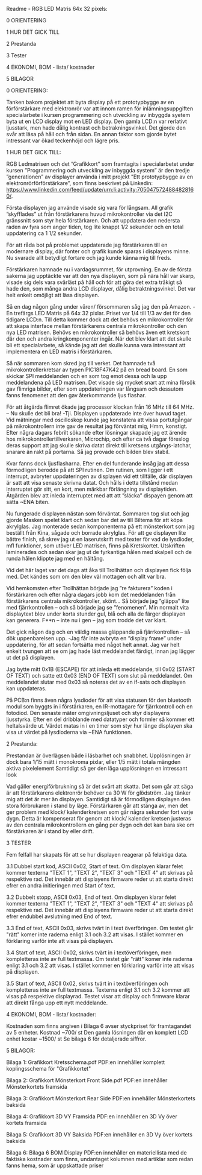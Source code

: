 Readme - RGB LED Matris 64x 32 pixels:

0 ORIENTERING

1 HUR DET GICK TILL

2 Prestanda

3 Tester

4 EKONOMI, BOM - lista/ kostnader

5 BILAGOR

0 ORIENTERING:

Tanken bakom projektet att byta display på ett prototypbygge av en förförstärkare med elektronrör var att innom ramen för inlämningsuppgiften specialarbete i kursen programmering och utveckling av inbyggda syetem byta ut en LCD display mot en LED display. Den gamla LCD:n var rerlativt ljusstark, men hade dålig kontrast och betrakningsvinkel. Det gjorde den svår att läsa på håll och från sidan. En annan faktor som gjorde bytet intressant var ökad teckenhöjd och lägre pris.

1 HUR DET GICK TILL:

RGB Ledmatrisen och det ”Grafikkort” som framtagits i specialarbetet under kursen ”Programmering och utveckling av inbyggda system” är den tredje ”generationen” av displayer använda i mitt projekt ”Ett prototypbygge av en elektronrörförförstärkare”, som finns beskrivet på Linkedin: https://www.linkedin.com/feed/update/urn:li:activity:7050475724884828160/.

Första displayen jag använde visade sig vara för långsam. All grafik ”skyfflades” ut från förstärkarens huvud mikrokontroller via det I2C gränssnitt som styr hela förstärkaren. Och att uppdatera den nedersta raden av fyra som anger tiden, tog lite knappt 1/2 sekunder och en total uppdatering ca 1 1/2 sekunder.

För att råda bot på problemet uppdaterade jag förstärkaren till en modernare display, där fonter och grafik kunde sparas i displayens minne. Nu svarade allt betydligt fortare och jag kunde känna mig till freds.

Förstärkaren hamnade nu i vardagsrummet, för utprovning. En av de första sakerna jag upptäckte var att den nya displayen, som på nära håll var skarp, visade sig dels vara svårläst på håll och för att göra det extra tråkigt så hade den, som många andra LCD displayer, dålig betraktningsvinkel. Det var helt enkelt omöjligt att läsa displayen.

Så en dag någon gång under våren/ försommaren såg jag den på Amazon. - En trefärgs LED Matris på 64x 32 pixlar. Priset var 1/4 till 1/3 av det för den tidigare LCD:n. Till detta kommer dock att det behövs en mikrokontroller för att skapa interface mellan förstärkarens centrala mikrokontroller och den nya LED matrisen. Behövs en mikrokontroller så behövs även ett kretskort där den och andra kringkomponenter ingår. När det blev klart att det skulle bli ett specialarbete, så kände jag att det skulle kunna vara intressant att implementera en LED matris i förstärkaren.

Så när sommaren kom skred jag till verket. Det hamnade två mikrokontrollerkretsar av typen PIC18F47K42 på en bread board. En som skickar SPI meddelanden och en som tog emot dessa och la upp meddelandena på LED matrisen. Det visade sig mycket snart att mina försök gav flimriga bilder, efter som uppdateringen var långsam och dessutom fanns fenomenet att den gav återkommande ljus flashar.

För att åtgärda flimret ökade jag processor klockan från 16 MHz till 64 MHz. – Nu skulle det bli bra! -Tji. Displayen uppdaterade inte över huvud taget. Vid mätningar med oscilloskop kunde jag konstatera att vissa portutgångar på mikrokontrollern inte gav de resultat jag förväntat mig, Hmm, konstigt. Efter några dagars febrilt sökande efter lösningar skapade jag ett ärende hos mikrokontrollertillverkaren, Microchip, och efter ca två dagar föreslog deras support att jag skulle skriva datat direkt till kretsens utgångs-latchar, snarare än rakt på portarna. Så jag provade och bilden blev stabil.

Kvar fanns dock ljusflasharna. Efter en del funderande insåg jag att dessa förmodligen berodde på att SPI rutinen. Om rutinen, som ligger i ett interrupt, avbryter uppdateringen av displayen vid ett tillfälle, där displayen är satt att visa senaste skrivna datat. Och hålls i detta tillstånd medan interruptet gör sitt, en kort, men märkbar förlängning av displaytiden. Åtgärden blev att inleda interruptet med att att ”släcka” dispayen genom att sätta ~ENA biten.

Nu fungerade displayen nästan som förväntat. Sommaren tog slut och jag gjorde Masken spelet klart och sedan bar det av till Biltema för att köpa akrylglas. Jag monterade sedan komponenterna på ett mönsterkort som jag beställt från Kina, sågade och borrade akrylglas. För att ge displayen lite bättre finish, så skrev jag ut en laserutskrift med texter för vad de lysdioder, mfl funktioner, som utöver LED matrisen, finns på Kretskortet. Utskriften laminerades och sedan skar jag ut de fyrkantiga hålen med skalpell och de runda hålen klippte jag med en håltång.

Vid det här laget var det dags att åka till Trollhättan och displayen fick följa med. Det kändes som om den blev väl mottagen och allt var bra.

Vid hemkomsten efter Trollhättan började jag ”re fakturera” koden i förstärkaren och efter några dagars jobb kom det meddelanden från förstärkarens centrala mikrokontroller, skönt... Så började jag ”gläppa” lite med fjärrkontrollen – och så började jag se ”fenomenen”. Min normalt vita displaytext blev under korta stunder gul, blå och alla de färger displayen kan generera. F**n – inte nu i gen – jag som trodde det var klart.

Det gick någon dag och en väldig massa gläppande på fjärrkontrollen – så dök uppenbarelsen upp. -Jag får inte avbryta en ”display frame” under uppdatering, för att sedan fortsätta med något helt annat. Jag var helt enkelt tvungen att se om jag hade läst meddelandet färdigt, innan jag lägger ut det på displayen.

Jag bytte mitt 0x1B (ESCAPE) för att inleda ett meddelande, till 0x02 (START OF TEXT) och satte ett 0x03 (END OF TEXT) som slut på meddelandet. Om meddelandet slutar med 0x03 så noteras det av en if-sats och displayen kan uppdateras.

På PCB:n finns även några lysdioder för att visa statusen för den bluetooth modul som byggts in i förstärkaren, en IR-mottagare för fjärrkontroll och en fotodiod. Den senaste mäter omgivningsljuset och styr displayens ljusstyrka. Efter en del dribblande med datatyper och formler så kommer ett heltalsvärde ut. Värdet matas in i en timer som styr hur länge displayen ska visa ut värdet på lysdioderna via ~ENA funktionen.

2 Prestanda:

Prestandan är överlägsen både i läsbarhet och snabbhet. Upplösningen är dock bara 1/15 mätt i monokroma pixlar, eller 1/5 mätt i totala mängden aktiva pixelelement Samtidigt så ger den låga upplösningen en intressant look

Vad gäller energiförbrukning så är det svårt att skatta. Det som går att säga är att förstärkarens elektronrör behöver ca 30 W för glödström. Jag tänker mig att det är mer än displayen. Samtidigt så är förmodligen displayen den stora förbrukaren i stand by läge. Förstärkaren går att stänga av, men det ger problem med klock/ kalenderkretsen som går några sekunder fort varje dygn. Detta är kompenserat för genom att klock/ kalender kretsen justeras av den centrala mikrokontrollern en gång per dygn och det kan bara ske om förstärkaren är i stand by eller drift.

3 TESTER

Fem felfall har skapats för att se hur displayen reagerar på felaktiga data.

3.1 Dubbel start kod, ASCII 0x02, Start of text. Om displayen klarar felet kommer texterna "TEXT 1", "TEXT 2", "TEXT 3" och "TEXT 4" att skrivas på respektive rad. Det innebär att displayens firmware reder ut att starta direkt efrer en andra initieringen med Start of text.

3.2 Dubbelt stopp, ASCII 0x03, End of text. Om displayen klarar felet kommer texterna "TEXT 1", "TEXT 2", "TEXT 3" och "TEXT 4" att skrivas på respektive rad. Det innebär att displayens firmware reder ut att starta direkt efrer endubbel avslutning med End of text.

3.3 End of text, ASCII 0x03, skrivs tvärt in i text överföringen. Om testet går "rätt" komer inte raderna enligt 3.1 och 3.2 att visas. I stället kommer en förklaring varför inte att visas på displayen.

3.4 Start of text, ASCII 0x02, skrivs tvärt in i textöverföringen, men kompletteras inte av full textmassa. Om testet går "rätt" komer inte raderna enligt 3.1 och 3.2 att visas. I stället kommer en förklaring varför inte att visas på displayen.

3.5 Start of text, ASCII 0x02, skrivs tvärt in i textöverföringen och kompletteras inte av full textmassa. Texterna enligt 3.1 och 3.2 kommer att visas på respektive displayrad. Testet visar att display och firmware klarar att direkt fånga upp ett nytt meddelande.


4 EKONOMI, BOM - lista/ kostnader:

Kostnaden som finns angiven i Bilaga 6 avser styckpriset för framtagandet av 5 enheter. Kostnad ~700/ st Den gamla lösningen där en komplett LCD enhet kostar ~1500/ st Se bilaga 6 för detaljerade siffror.

5 BILAGOR:

Bilaga 1: Grafikkort Kretsschema.pdf PDF:en innehåller komplett koplingsschema för "Grafikkortet" 

Bilaga 2: Grafikkort Mönsterkort Front Side.pdf PDF:en innehåller Mönsterkortets framsida 

Bilaga 3: Grafikkort Mönsterkort Rear Side PDF:en innehåller Mönsterkortets baksida 

Bilaga 4: Grafikkort 3D VY Framsida PDF:en innehåller en 3D Vy över kortets framsida 

Bilaga 5: Grafikkort 3D VY Baksida PDF:en innehåller en 3D Vy över kortets baksida 

Bilaga 6: Bilaga 6 BOM Display PDF:en innehåller en materiellista med de faktiska kostnader som finns, undantaget kolumnen med artiklar som redan fanns hema, som är uppskattade priser
